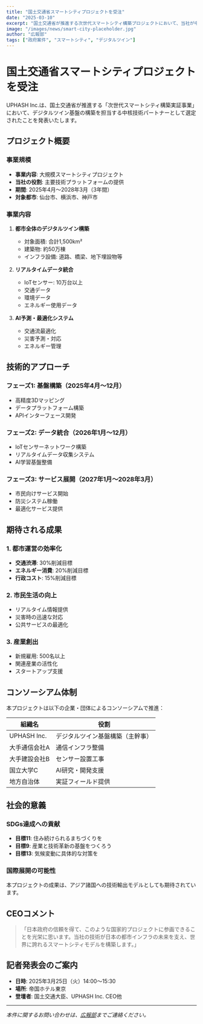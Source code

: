 ```yaml
---
title: "国土交通省スマートシティプロジェクトを受注"
date: "2025-03-10"
excerpt: "国土交通省が推進する次世代スマートシティ構築プロジェクトにおいて、当社が中核技術パートナーとして選定されました。3都市でのデジタルツイン基盤を構築します。"
image: "/images/news/smart-city-placeholder.jpg"
author: "広報部"
tags: ["政府案件", "スマートシティ", "デジタルツイン"]
---
```


# 国土交通省スマートシティプロジェクトを受注

UPHASH Inc.は、国土交通省が推進する「次世代スマートシティ構築実証事業」において、デジタルツイン基盤の構築を担当する中核技術パートナーとして選定されたことを発表いたします。

## プロジェクト概要

### 事業規模
- **事業内容**: 大規模スマートシティプロジェクト
- **当社の役割**: 主要技術プラットフォームの提供
- **期間**: 2025年4月〜2028年3月（3年間）
- **対象都市**: 仙台市、横浜市、神戸市

### 事業内容

1. **都市全体のデジタルツイン構築**
   - 対象面積: 合計1,500km²
   - 建築物: 約50万棟
   - インフラ設備: 道路、橋梁、地下埋設物等

2. **リアルタイムデータ統合**
   - IoTセンサー: 10万台以上
   - 交通データ
   - 環境データ
   - エネルギー使用データ

3. **AI予測・最適化システム**
   - 交通流最適化
   - 災害予測・対応
   - エネルギー管理

## 技術的アプローチ

### フェーズ1: 基盤構築（2025年4月〜12月）
- 高精度3Dマッピング
- データプラットフォーム構築
- APIインターフェース開発

### フェーズ2: データ統合（2026年1月〜12月）
- IoTセンサーネットワーク構築
- リアルタイムデータ収集システム
- AI学習基盤整備

### フェーズ3: サービス展開（2027年1月〜2028年3月）
- 市民向けサービス開始
- 防災システム稼働
- 最適化サービス提供

## 期待される成果

### 1. 都市運営の効率化
- **交通渋滞**: 30%削減目標
- **エネルギー消費**: 20%削減目標
- **行政コスト**: 15%削減目標

### 2. 市民生活の向上
- リアルタイム情報提供
- 災害時の迅速な対応
- 公共サービスの最適化

### 3. 産業創出
- 新規雇用: 500名以上
- 関連産業の活性化
- スタートアップ支援

## コンソーシアム体制

本プロジェクトは以下の企業・団体によるコンソーシアムで推進：

| 組織名 | 役割 |
|--------|------|
| UPHASH Inc. | デジタルツイン基盤構築（主幹事） |
| 大手通信会社A | 通信インフラ整備 |
| 大手建設会社B | センサー設置工事 |
| 国立大学C | AI研究・開発支援 |
| 地方自治体 | 実証フィールド提供 |

## 社会的意義

### SDGs達成への貢献
- **目標11**: 住み続けられるまちづくりを
- **目標9**: 産業と技術革新の基盤をつくろう
- **目標13**: 気候変動に具体的な対策を

### 国際展開の可能性
本プロジェクトの成果は、アジア諸国への技術輸出モデルとしても期待されています。

## CEOコメント

> 「日本政府の信頼を得て、このような国家的プロジェクトに参画できることを光栄に思います。当社の技術が日本の都市インフラの未来を支え、世界に誇れるスマートシティモデルを構築します。」

## 記者発表会のご案内

- **日時**: 2025年3月25日（火）14:00〜15:30
- **場所**: 帝国ホテル東京
- **登壇者**: 国土交通大臣、UPHASH Inc. CEO他

---

*本件に関するお問い合わせは、[広報部](mailto:pr@uphash.com)までご連絡ください。*
